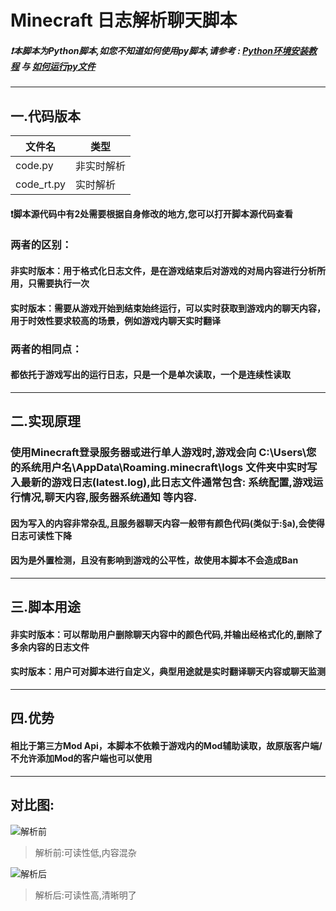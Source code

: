 # Minecraft 日志解析聊天脚本
##### ❗本脚本为Python脚本,如您不知道如何使用py脚本,请参考 : [Python环境安装教程](https://blog.csdn.net/qq_44214671/article/details/113469811) 与 [如何运行py文件](https://github.com/linglaoda/Minecraft-Log/blob/main/Other/run-py.md)
****
## 一.代码版本
| 文件名      | 类型 |
| ----------- | ----------- |
| code.py      | 非实时解析       |
| code_rt.py   | 实时解析        |

#### ❗脚本源代码中有2处需要根据自身修改的地方,您可以打开脚本源代码查看

### 两者的区别：
#### 非实时版本：用于格式化日志文件，是在游戏结束后对游戏的对局内容进行分析所用，只需要执行一次
#### 实时版本：需要从游戏开始到结束始终运行，可以实时获取到游戏内的聊天内容，用于时效性要求较高的场景，例如游戏内聊天实时翻译

### 两者的相同点：
#### 都依托于游戏写出的运行日志，只是一个是单次读取，一个是连续性读取
****

## 二.实现原理
### 使用Minecraft登录服务器或进行单人游戏时,游戏会向 C:\Users\您的系统用户名\AppData\Roaming\.minecraft\logs 文件夹中实时写入最新的游戏日志(latest.log),此日志文件通常包含: 系统配置,游戏运行情况,聊天内容,服务器系统通知 等内容.
#### 因为写入的内容非常杂乱,且服务器聊天内容一般带有颜色代码(类似于:§a),会使得日志可读性下降
#### 因为是外置检测，且没有影响到游戏的公平性，故使用本脚本不会造成Ban

****

## 三.脚本用途
#### 非实时版本：可以帮助用户删除聊天内容中的颜色代码,并输出经格式化的,删除了多余内容的日志文件
#### 实时版本：用户可对脚本进行自定义，典型用途就是实时翻译聊天内容或聊天监测

****

## 四.优势
#### 相比于第三方Mod Api，本脚本不依赖于游戏内的Mod辅助读取，故原版客户端/不允许添加Mod的客户端也可以使用

****

## 对比图:
![解析前](https://cdn.jsdelivr.net/gh/linglaoda/imgs@master/imgs/202204081542286.png)
> 解析前:可读性低,内容混杂

![解析后](https://cdn.jsdelivr.net/gh/linglaoda/imgs@master/imgs/202204081548848.png)
> 解析后:可读性高,清晰明了


